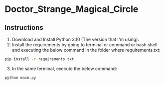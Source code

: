 # Doctor_Strange_Magical_Circle

## Instructions

1. Download and Install Python 3.10 (The version that I'm using).
2. Install the requirements by going to terminal or command or bash shell and executing the below command in the folder where requirements.txt:
```bash
pip install -r requirements.txt
```
3. In the same terminal, execute the below command:
```bash
python main.py
```
